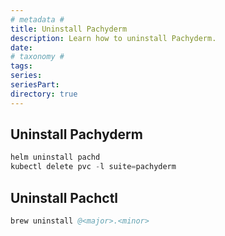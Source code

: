 ```yaml
---
# metadata # 
title: Uninstall Pachyderm
description: Learn how to uninstall Pachyderm.
date: 
# taxonomy #
tags: 
series:
seriesPart:
directory: true
---
```


## Uninstall Pachyderm

```s
helm uninstall pachd 
kubectl delete pvc -l suite=pachyderm 
```

## Uninstall Pachctl 

```s
brew uninstall @<major>.<minor>
```